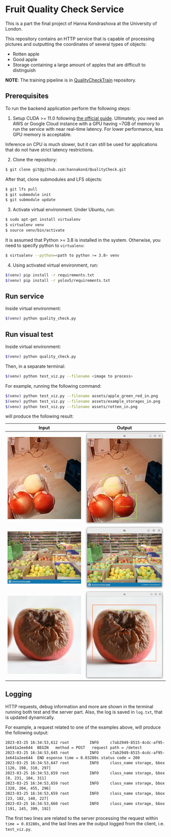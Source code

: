# Fruit Quality Check Service

This is a part the final project of Hanna Kondrashova at the University of London.

This repository contains an HTTP service that is capable of processing pictures
and outputting the coordinates of several types of objects:
- Rotten apple
- Good apple
- Storage containing a large amount of apples that are difficult to distinguish

__NOTE__: The training pipeline is in [QualityCheckTrain](https://github.com/hannakond/QualityCheckTrain) repository.

## Prerequisites

To run the backend application perform the following steps:

1. Setup CUDA >= 11.0 following [the official guide](https://docs.nvidia.com/cuda/cuda-installation-guide-linux/).
Ultimately, you need an AWS or Google Cloud instance with a GPU having ~7GB of memory to run the service with near real-time latency. For lower performance, less GPU memory is acceptable.

Inference on CPU is much slower, but it can still be used for applications that do not have strict latency restrictions.

2. Clone the repository:

```bash
$ git clone git@github.com:hannakond/QualityCheck.git
```

After that, clone submodules and LFS objects:

```bash
$ git lfs pull
$ git submodule init
$ git submodule update
```

3. Activate virtual environment. Under Ubuntu, run:

```bash
$ sudo apt-get install virtualenv
$ virtualenv venv
$ source venv/bin/activate
```

It is assumed that Python >= 3.8 is installed in the system. Otherwise, you need to specify python to `virtualenv`:

```bash
$ virtualenv --python=<path to python >= 3.8> venv
```

4. Using activated virtual environment, run:

```bash
$(venv) pip install -r requirements.txt
$(venv) pip install -r yolov5/requirements.txt
```

## Run service

Inside virtual environment:

```bash
$(venv) python quality_check.py
```

## Run visual test

Inside virtual environment:

```bash
$(venv) python quality_check.py
```

Then, in a separate terminal:

```bash
$(venv) python test_viz.py --filename <image to process>
```

For example, running the following command:

```bash
$(venv) python test_viz.py --filename assets/apple_green_red_in.png
$(venv) python test_viz.py --filename assets/example_storages_in.png
$(venv) python test_viz.py --filename assets/rotten_in.png
```

will produce the following result:


|Input|Output|
|-----|------|
|![](assets/apple_green_red_in.png)|![](assets/apple_green_red_out.png)|
|![](assets/example_storages_in.png)|![](assets/example_storages_out.png)|
|![](assets/rotten_in.png)|![](assets/rotten_out.png)|

## Logging

HTTP requests, debug information and more are shown in the terminal
running both test and the server part. Also, the log is saved in `log.txt`,
that is updated dynamically.

For example, a request related to one of the examples above, will
produce the following output:

```
2023-03-25 16:34:53,612 root         INFO     c7ab2949-8515-4cdc-af95-1e641a2ee644	BEGIN	method = POST	request path = /detect
2023-03-25 16:34:53,645 root         INFO     c7ab2949-8515-4cdc-af95-1e641a2ee644	END	esponse time = 0.03280s	status code = 200
2023-03-25 16:34:53,647 root         INFO     class_name storage, bbox [126, 198, 310, 297]
2023-03-25 16:34:53,659 root         INFO     class_name storage, bbox [0, 231, 104, 311]
2023-03-25 16:34:53,659 root         INFO     class_name storage, bbox [320, 204, 455, 296]
2023-03-25 16:34:53,659 root         INFO     class_name storage, bbox [23, 182, 140, 227]
2023-03-25 16:34:53,660 root         INFO     class_name storage, bbox [191, 145, 399, 192]
```

The first two lines are related to the server processing the request within
`time = 0.03280s`, and the last lines are the output logged from the client,
i.e. `test_viz.py`.